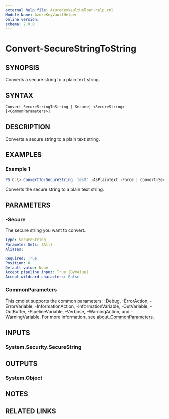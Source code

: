 ```yaml
---
external help file: AzureKeyVaultHelper-help.xml
Module Name: AzureKeyVaultHelper
online version:
schema: 2.0.0
---
```


# Convert-SecureStringToString

## SYNOPSIS
Converts a secure string to a plain text string.

## SYNTAX

```
Convert-SecureStringToString [-Secure] <SecureString> [<CommonParameters>]
```

## DESCRIPTION
Converts a secure string to a plain text string.

## EXAMPLES

### Example 1
```powershell
PS C:\> ConvertTo-SecureString 'test' -AsPlainText -Force | Convert-SecureStringToString
```

Converts the secure string to a plain text string.

## PARAMETERS

### -Secure
The secure string you want to convert.

```yaml
Type: SecureString
Parameter Sets: (All)
Aliases:

Required: True
Position: 0
Default value: None
Accept pipeline input: True (ByValue)
Accept wildcard characters: False
```

### CommonParameters
This cmdlet supports the common parameters: -Debug, -ErrorAction, -ErrorVariable, -InformationAction, -InformationVariable, -OutVariable, -OutBuffer, -PipelineVariable, -Verbose, -WarningAction, and -WarningVariable. For more information, see [about_CommonParameters](http://go.microsoft.com/fwlink/?LinkID=113216).

## INPUTS

### System.Security.SecureString

## OUTPUTS

### System.Object
## NOTES

## RELATED LINKS
